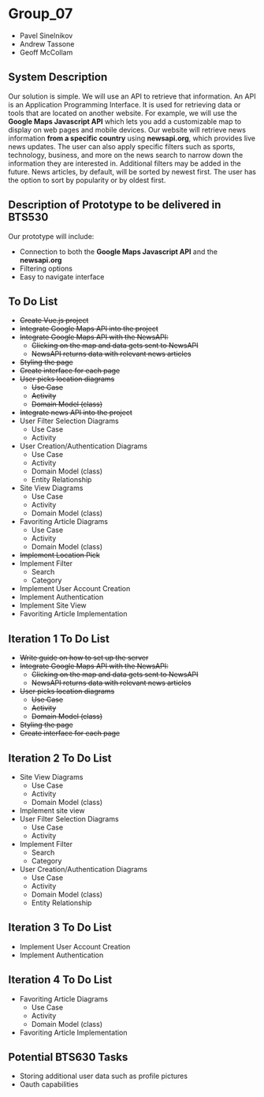 # Group_07

- Pavel Sinelnikov
- Andrew Tassone
- Geoff McCollam

## System Description

Our solution is simple. We will use an API to retrieve that information. An API is an Application Programming Interface. It is used for retrieving data or tools that are located on another website. For example, we will use the **Google Maps Javascript API** which lets you add a customizable map to display on web pages and mobile devices. Our website will retrieve news information **from a specific country** using **newsapi.org**, which provides live news updates. The user can also apply specific filters such as sports, technology, business, and more on the news search to narrow down the information they are interested in. Additional filters may be added in the future. News articles, by default, will be sorted by newest first. The user has the option to sort by popularity or by oldest first.

## Description of Prototype to be delivered in BTS530

Our prototype will include:

- Connection to both the **Google Maps Javascript API** and the **newsapi.org**
- Filtering options
- Easy to navigate interface

## To Do List

- ~~Create Vue.js project~~
- ~~Integrate Google Maps API into the project~~
- ~~Integrate Google Maps API with the NewsAPI:~~
  - ~~Clicking on the map and data gets sent to NewsAPI~~
  - ~~NewsAPI returns data with relevant news articles~~
- ~~Styling the page~~
- ~~Create interface for each page~~
- ~~User picks location diagrams~~
  - ~~Use Case~~
  - ~~Activity~~
  - ~~Domain Model (class)~~
- ~~Integrate news API into the project~~
- User Filter Selection Diagrams
  - Use Case
  - Activity
- User Creation/Authentication Diagrams
  - Use Case
  - Activity
  - Domain Model (class)
  - Entity Relationship
- Site View Diagrams
  - Use Case
  - Activity
  - Domain Model (class)
- Favoriting Article Diagrams
  - Use Case
  - Activity
  - Domain Model (class)
- ~~Implement Location Pick~~
- Implement Filter
  - Search
  - Category
- Implement User Account Creation
- Implement Authentication
- Implement Site View
- Favoriting Article Implementation

## Iteration 1 To Do List

- ~~Write guide on how to set up the server~~
- ~~Integrate Google Maps API with the NewsAPI:~~
  - ~~Clicking on the map and data gets sent to NewsAPI~~
  - ~~NewsAPI returns data with relevant news articles~~
- ~~User picks location diagrams~~
  - ~~Use Case~~
  - ~~Activity~~
  - ~~Domain Model (class)~~
- ~~Styling the page~~
- ~~Create interface for each page~~

## Iteration 2 To Do List

- Site View Diagrams
  - Use Case
  - Activity
  - Domain Model (class)
- Implement site view
- User Filter Selection Diagrams
  - Use Case
  - Activity
- Implement Filter
  - Search
  - Category
- User Creation/Authentication Diagrams
  - Use Case
  - Activity
  - Domain Model (class)
  - Entity Relationship

## Iteration 3 To Do List

- Implement User Account Creation
- Implement Authentication

## Iteration 4 To Do List

- Favoriting Article Diagrams
  - Use Case
  - Activity
  - Domain Model (class)
- Favoriting Article Implementation

## Potential BTS630 Tasks

- Storing additional user data such as profile pictures
- Oauth capabilities
